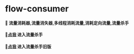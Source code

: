 # flow-consumer
#### 🚩 流量消耗器,流量消失器,多线程消耗流量,消耗定向流量,流量杀手
 
#### 🚩[点我](https://makebl.github.io/flow-consumer/) 进入流量杀手
#### 🚩[点我](https://makebl.github.io/flow-consumer/old-index.html) 进入流量杀手旧版
